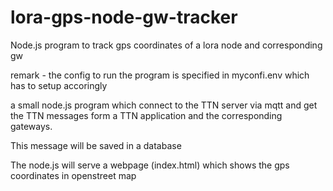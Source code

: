 # lora-gps-node-gw-tracker
Node.js program to track gps coordinates of a lora node and corresponding gw

remark - the config to run the program is specified in myconfi.env which has to setup accoringly

a small node.js program which connect to the TTN server via mqtt and get the TTN messages form a TTN application and the corresponding gateways.

This message will be saved in a database

The node.js will serve a webpage (index.html) which shows the gps coordinates in openstreet map
